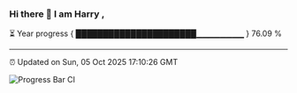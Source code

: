### Hi there 👋 I am Harry , 

⏳ Year progress { ██████████████████████▁▁▁▁▁▁▁▁ } 76.09 %

---

⏰ Updated on Sun, 05 Oct 2025 17:10:26 GMT

![Progress Bar CI](https://github.com/duykhang68/duykhang68/workflows/Progress%20Bar%20CI/badge.svg)
